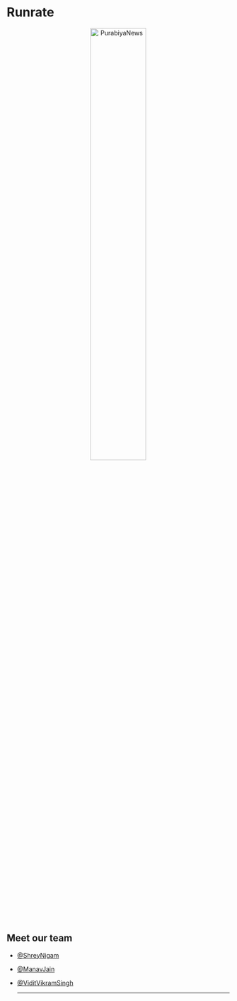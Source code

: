 # Runrate

<p align="center"><img alt="PurabiyaNews"  height="50%" width="50%"  src="https://user-images.githubusercontent.com/54352598/121649660-68709780-cab6-11eb-9bbc-d62307c3a13c.png" /></p>
<br>
<p align="center">
<!--   <img alt="Development under progress...!" height="50%" width="60%" src="https://user-images.githubusercontent.com/54352598/121655838-893beb80-cabc-11eb-99a3-c189dfc131cb.gif"/> -->
</p>
<br>

## Meet our team

- [@ShreyNigam](https://www.github.com/shrey6162)
- [@ManavJain](https://github.com/manavj23)
- [@ViditVikramSingh](https://github.com/vidsingh)

  

  ---------------------------------------------------------------------------------------------------------------------------------




